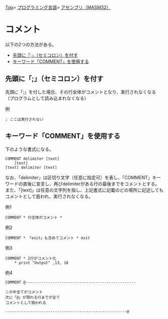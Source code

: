 [Top](../../../index.md)\>
[プログラミング言語](../../pgl.md)\>
[アセンブリ（MASM32）](../language_0001.md)

# コメント

以下の2つの方法がある。

+ [先頭に「;」（セミコロン）を付す](#先頭に「」（セミコロン）を付す)
+ [キーワード「COMMENT」を使用する](#キーワード「comment」を使用する)

## 先頭に「;」（セミコロン）を付す

先頭に「;」を付した場合、その行全体がコメントとなり、実行されなくなる  
（プログラムとして読み込まれなくなる）

例

```; ここは実行されない```



## キーワード「COMMENT」を使用する

下のような書式になる。

    COMMENT delimiter [text]
        [text]
    [text] delimiter [text]

なお、「delimiter」は区切り文字（任意に指定可）を表し、「COMMENT」キーワードの直後に宣言し、再びdelimiterがある行の最後までをコメントとする。  
また、「\[text\]」は任意の文字列を指し、上記書式に記載のどの場所に記述してもコメントとして扱われ、実行されなくなる。

例1

```COMMENT * 行全体がコメント *```

例2

```COMMENT * 「exit」も含めてコメント * exit```

例3

    COMMENT * 2行がコメント化
        * print "Output" ,13, 10

例4

    COMMENT @-------------------------------------------------

    この中全てがコメント
    次に「@」が現れる行までが全て
    コメントとして扱われる

    ------------------------------------------------------@
